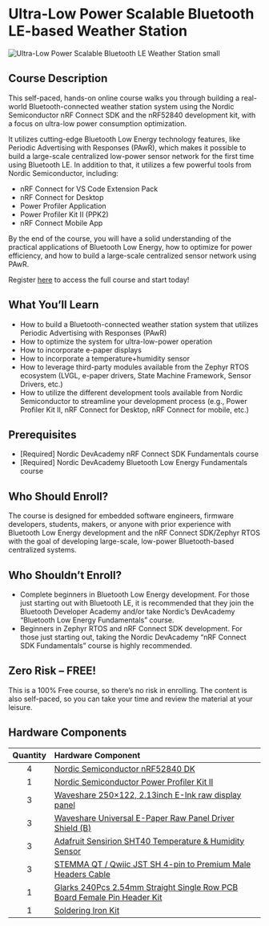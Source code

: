 # Ultra-Low Power Scalable Bluetooth LE-based Weather Station
![Ultra-Low Power Scalable Bluetooth LE Weather Station small](https://github.com/mafaneh/nordic-pawr-course/assets/5438545/ba47ddee-b1a7-46d4-8d79-81d4abcc808f)
## Course Description
This self-paced, hands-on online course walks you through building a real-world Bluetooth-connected weather station system using the Nordic Semiconductor nRF Connect SDK and the nRF52840 development kit, with a focus on ultra-low power consumption optimization.

It utilizes cutting-edge Bluetooth Low Energy technology features, like Periodic Advertising with Responses (PAwR), which makes it possible to build a large-scale centralized low-power sensor network for the first time using Bluetooth LE. In addition to that, it utilizes a few powerful tools from Nordic Semiconductor, including:

- nRF Connect for VS Code Extension Pack
- nRF Connect for Desktop
- Power Profiler Application
- Power Profiler Kit II (PPK2)
- nRF Connect Mobile App

By the end of the course, you will have a solid understanding of the practical applications of Bluetooth Low Energy, how to optimize for power efficiency, and how to build a large-scale centralized sensor network using PAwR.

Register [here](https://academy.novelbits.io/register/nordic-pawr-weather-station-ble/) to access the full course and start today!

## What You’ll Learn
- How to build a Bluetooth-connected weather station system that utilizes Periodic Advertising with Responses (PAwR)
- How to optimize the system for ultra-low-power operation
- How to incorporate e-paper displays
- How to incorporate a temperature+humidity sensor
- How to leverage third-party modules available from the Zephyr RTOS ecosystem (LVGL, e-paper drivers, State Machine Framework, Sensor Drivers, etc.)
- How to utilize the different development tools available from Nordic Semiconductor to streamline your development process (e.g., Power Profiler Kit II, nRF Connect for Desktop, nRF Connect for mobile, etc.)

## Prerequisites
- [Required] Nordic DevAcademy nRF Connect SDK Fundamentals course
- [Required] Nordic DevAcademy Bluetooth Low Energy Fundamentals course

## Who Should Enroll?
The course is designed for embedded software engineers, firmware developers, students, makers, or anyone with prior experience with Bluetooth Low Energy development and the nRF Connect SDK/Zephyr RTOS with the goal of developing large-scale, low-power Bluetooth-based centralized systems.

## Who Shouldn’t Enroll?
- Complete beginners in Bluetooth Low Energy development. For those just starting out with Bluetooth LE, it is recommended that they join the Bluetooth Developer Academy and/or take Nordic’s DevAcademy “Bluetooth Low Energy Fundamentals” course.
- Beginners in Zephyr RTOS and nRF Connect SDK development. For those just starting out, taking the Nordic DevAcademy “nRF Connect SDK Fundamentals” course is highly recommended.

## Zero Risk – FREE!
This is a 100% Free course, so there’s no risk in enrolling. The content is also self-paced, so you can take your time and review the material at your leisure.

## Hardware Components

**Quantity** | **Hardware Component**
:---: | :---
|4|[Nordic Semiconductor nRF52840 DK](https://www.nordicsemi.com/Products/Development-hardware/nRF52840-DK)|
|1|[Nordic Semiconductor Power Profiler Kit II](https://www.nordicsemi.com/Products/Development-hardware/Power-Profiler-Kit-2)|
|3|[Waveshare 250×122, 2.13inch E-Ink raw display panel](https://www.waveshare.com/2.13inch-e-paper.htm)|
|3|[Waveshare Universal E-Paper Raw Panel Driver Shield (B)](https://www.waveshare.com/e-paper-shield-b.htm)|
|3|[Adafruit Sensirion SHT40 Temperature & Humidity Sensor](https://www.adafruit.com/product/4885)|
|3|[STEMMA QT / Qwiic JST SH 4-pin to Premium Male Headers Cable](https://www.adafruit.com/product/4209)|
|1|[Glarks 240Pcs 2.54mm Straight Single Row PCB Board Female Pin Header Kit](https://www.amazon.com/dp/B09BDX9L66?psc=1&ref=ppx_yo2ov_dt_b_product_details)|
|1|[Soldering Iron Kit](https://www.amazon.com/Weller-WE1010EDU-Soldering-Education-Kit/dp/B07J49HJ4T)|
